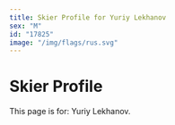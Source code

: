 ```yaml
---
title: Skier Profile for Yuriy Lekhanov
sex: "M"
id: "17825"
image: "/img/flags/rus.svg" 
---
```


# Skier Profile

This page is for: Yuriy Lekhanov.
    